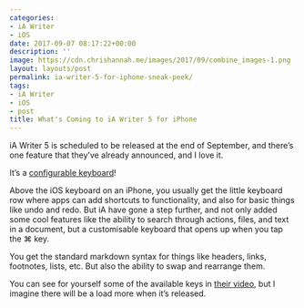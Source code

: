 ```yaml
---
categories:
- iA Writer
- iOS
date: 2017-09-07 08:17:22+00:00
description: ''
image: https://cdn.chrishannah.me/images/2017/09/combine_images-1.png
layout: layouts/post
permalink: ia-writer-5-for-iphone-sneak-peek/
tags:
- iA Writer
- iOS
- post
title: What's Coming to iA Writer 5 for iPhone
---
```


<div class="kg-card-markdown">
<p>iA Writer 5 is scheduled to be released at the end of September, and there’s one feature that they’ve already announced, and I love it.</p>
<p>It’s a <a href="https://vimeo.com/232726373?ref=chrishannah.me">configurable keyboard</a>!</p>
<p>Above the iOS keyboard on an iPhone, you usually get the little keyboard row where apps can add shortcuts to functionality, and also for basic things like undo and redo. But iA have gone a step further, and not only added some cool features like the ability to search through actions, files, and text in a document, but a customisable keyboard that opens up when you tap the ⌘ key.</p>
<p>You get the standard markdown syntax for things like headers, links, footnotes, lists, etc. But also the ability to swap and rearrange them.</p>
<p>You can see for yourself some of the available keys in <a href="https://vimeo.com/232726373?ref=chrishannah.me">their video</a>, but I imagine there will be a load more when it’s released.</p>
</div>